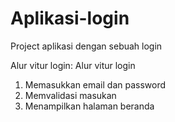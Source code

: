# Aplikasi-login
Project aplikasi dengan sebuah login

Alur vitur login:
 Alur vitur login
 1. Memasukkan email dan password
 2. Memvalidasi masukan
 3. Menampilkan halaman beranda
